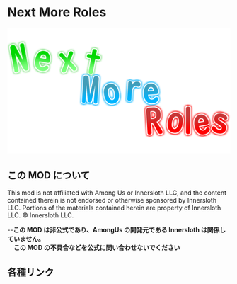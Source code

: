 # Next More Roles

!["Logo"](./Images/Logo.png)

## この MOD について

This mod is not affiliated with Among Us or Innersloth LLC, and the content contained therein is not endorsed or otherwise sponsored by Innersloth LLC. Portions of the materials contained herein are property of Innersloth LLC. © Innersloth LLC.

--**この MOD は非公式であり、AmongUs の開発元である Innersloth は関係していません。  
  　この MOD の不具合などを公式に問い合わせないでください**

## 各種リンク
